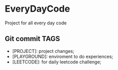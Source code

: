 # EveryDayCode

Project for all every day code

## Git commit TAGS

- [PROJECT]: project changes;
- [PLAYGROUND]: enviroment to do experiences;
- [LEETCODE]: for daily leetcode challenge;